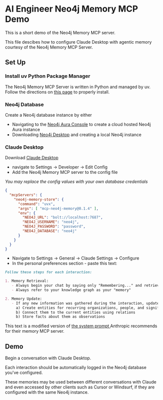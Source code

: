 # AI Engineer Neo4j Memory MCP Demo
This is a short demo of the Neo4j  Memory MCP server. 

This file descibes how to configure Claude Desktop with agentic memory courtesy of the Neo4j Memory MCP Server.


## Set Up

### Install uv Python Package Manager
The Neo4j Memory MCP Server is written in Python and managed by uv. Follow the directions on [this page](https://docs.astral.sh/uv/getting-started/installation/) to properly install.

### Neo4j Database

Create a Neo4j database instance by either 
* Navigating to the [Neo4j Aura Console](https://console.neo4j.io/) to create a cloud hosted Neo4j Aura instance 
* Downloading [Neo4j Desktop](https://neo4j.com/download) and creating a local Neo4j instance 

### Claude Desktop
Download [Claude Desktop](https://claude.ai/download)
* navigate to Settings -> Developer -> Edit Config
* Add the Neo4j Memory MCP server to the config file

*You may replace the config values with your own database credentials*

```json
{
  "mcpServers": {
    "neo4j-memory-store": {
      "command": "uvx",
      "args": [ "mcp-neo4j-memory@0.1.4" ],
      "env": {
        "NEO4J_URL": "bolt://localhost:7687",
        "NEO4J_USERNAME": "neo4j",
        "NEO4J_PASSWORD": "password",
        "NEO4J_DATABASE": "neo4j"
      }
    }
  }
}
```

* Navigate to Settings -> General -> Claude Settings -> Configure
* In the personal preferences section - paste this text:

```markdown
Follow these steps for each interaction:

1. Memory Retrieval:
   - Always begin your chat by saying only "Remembering..." and retrieve all relevant information from your knowledge graph
   - Always refer to your knowledge graph as your "memory"

2. Memory Update:
   - If any new information was gathered during the interaction, update your memory as follows:
     a) Create entities for recurring organizations, people, and significant events
     b) Connect them to the current entities using relations
     b) Store facts about them as observations
```

This text is a modified version of [the system prompt ](https://github.com/modelcontextprotocol/servers/tree/main/src/memory#system-prompt)Anthropic recommends for their memory MCP server.


## Demo

Begin a conversation with Claude Desktop. 

Each interaction should be automatically logged in the Neo4j database you've configured. 

These memories may be used between different conversations with Claude and even accessed by other clients such as Cursor or Windsurf, if they are configured with the same Neo4j instance. 